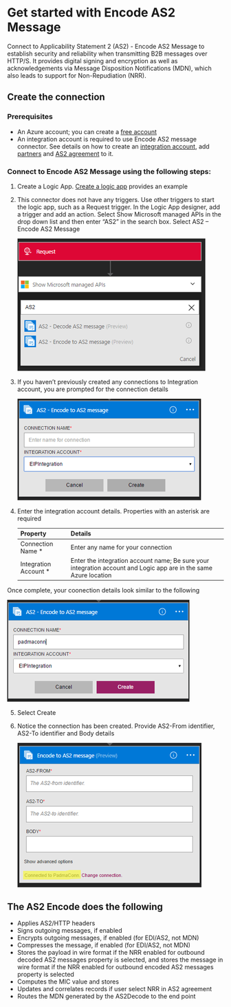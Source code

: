 <properties 
	pageTitle="Learn about Enterprise Integration Pack Encode AS2 Message Connctor | Microsoft Azure App Service | Microsoft Azure" 
	description="Learn how to use partners with the Enterprise Integration Pack and Logic apps" 
	services="logic-apps" 
	documentationCenter=".net,nodejs,java"
	authors="padmavc" 
	manager="erikre" 
	editor=""/>

<tags 
	ms.service="logic-apps" 
	ms.workload="integration" 
	ms.tgt_pltfrm="na" 
	ms.devlang="na" 
	ms.topic="article" 
	ms.date="08/15/2016" 
	ms.author="padmavc"/>

# Get started with Encode AS2 Message

Connect to Applicability Statement 2 (AS2) - Encode AS2 Message to establish security and reliability when transmitting B2B messages over HTTP/S. It provides digital signing and encryption as well as acknowledgements via Message Disposition Notifications (MDN), which also leads to support for Non-Repudiation (NRR).

## Create the connection

### Prerequisites

* An Azure account; you can create a [free account](https://azure.microsoft.com/free)
* An integration account is required to use Encode AS2 message connector. See details on how to create an [integration account](https://azure.microsoft.com/en-us/documentation/articles/app-service-logic-enterprise-integration-accounts/), add [partners](https://azure.microsoft.com/en-us/documentation/articles/app-service-logic-enterprise-integration-partners/) and [AS2 agreement](https://azure.microsoft.com/en-us/documentation/articles/app-service-logic-enterprise-integration-as2/) to it.

### Connect to Encode AS2 Message using the following steps:

1. Create a Logic App.  [Create a logic app](https://azure.microsoft.com/en-us/documentation/articles/app-service-logic-create-a-logic-app/) provides an example

2. This connector does not have any triggers. Use other triggers to start the logic app, such as a Request trigger.  In the Logic App designer, add a trigger and add an action.  Select Show Microsoft managed APIs in the drop down list and then enter “AS2” in the search box.  Select AS2 – Encode AS2 Message

	![](./media/app-service-logic-enterprise-integration-AS2connector/as2decodeimage1.png)

3. If you haven’t previously created any connections to Integration account, you are prompted for the connection details
	
	![](./media/app-service-logic-enterprise-integration-AS2connector/as2encodeimage1.png)  

4. Enter the integration account details.  Properties with an asterisk are required

 	| Property | Details |
	| -------- | ------- |
	 | Connection Name * | Enter any name for your connection |
	 | Integration Account * | Enter the integration account name; Be sure your integration account and Logic app are in the same Azure location |

 Once complete, your coonection details look similar to the following

  ![](./media/app-service-logic-enterprise-integration-AS2connector/as2encodeimage2.png)  

5. Select Create  

6. Notice the connection has been created.  Provide AS2-From identifier, AS2-To identifier and Body details

	![](./media/app-service-logic-enterprise-integration-AS2connector/as2encodeimage3.png) 
 

## The AS2 Encode does the following

* Applies AS2/HTTP headers
* Signs outgoing messages, if enabled
* Encrypts outgoing messages, if enabled (for EDI/AS2, not MDN)
* Compresses the message, if enabled (for EDI/AS2, not MDN)
* Stores the payload in wire format if the NRR enabled for outbound decoded AS2 messages property is selected, and stores the message in wire format if the NRR enabled for outbound encoded AS2 messages property is selected
* Computes the MIC value and stores
* Updates and correlates records if user select NRR in AS2 agreement
* Routes the MDN generated by the AS2Decode to the end point
